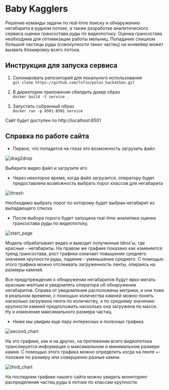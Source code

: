 # Baby Kagglers

Решение команды задачи по real-time поиску и обнаружению негабарита в рудном потоке, а также разработке аналитического сервиса оценки грансостава руды по видеопотоку. Оценка грансостава необходима для оптимизации работы мельниц. Попадание слишком большой частицы руды (совокупности таких частиц) на конвейер может вызвать блокировку всего потока.

## Инструкция для запуска сервиса
1. Склонировать репозиторий для локального использования <br>
```git clone https://github.com/lnfin/polus_hackathon.git```

2. В директории приложения сбилдить докер образ <br>
```docker build -t service .```

3. Запустить собранный образ <br>
```docker run -p 8501:8501 service``` 

Сайт будет доступен по http://localhost:8501

## Справка по работе сайта

* Первое, что попадется на глаза это возможность загрузить файл 

![drag2drop](https://github.com/lnfin/polus_hackathon/blob/main/utils/drag2drop.png)

Выберите видео файл и загрузите его

* Через некоторое время, когда файл загрузится, оператору будет предоставлена возможность выбрать порог классов для негабарита

![thresh](https://github.com/lnfin/polus_hackathon/blob/main/utils/thresh.png)

Необходимо выбрать порог по которому будет выбран негабарит из выпадающего списка

* После выбора порога будет запущена real-time аналитика оценки грансостава руды по видеопотоку.

![start_page](https://github.com/lnfin/polus_hackathon/blob/main/utils/start_page.png)

Модель обрабатывает видео и выводит полученные bbox'ы, где красные - негабариты. На правом же графике показано как изменяется тренд грансостава, рост графика означает повышение среднего значения крупности руды, падение - уменьшение среднего. С помощью этого графика можно отслеивать загруженность ленты, опираясь на размеры камней.

Все предупреждения о обнаружении негабаритов будут ярко мигать красным-желтым и уведомлять оператора об обнаружении негабаритов.
Справа от уведомления расположены метрики, и они тоже в реальном времени, с помощью количества камней можно понять насколько загружена лента по количеству, а по среднему значению крупности камней предположить насколько она загружена по массе. Ну и изменение максимального размера частиц.

* Ниже мы увидим еще пару интересных и полезных графика

![second_chart](https://github.com/lnfin/polus_hackathon/blob/main/utils/second_chart.png)

На это графике, как и на других, на протяжении всего видеопотока транслируется информация о максимальном и минимальном размере камня. С помощью этого графика можно определить когда на ленте +- похожие по размеру или совершенно разные камни.

![third_chart](https://github.com/lnfin/polus_hackathon/blob/main/utils/third_chart.png)

На последнем графике нашего сайта можно увидеть мониторинг распределения частиц руды в потоке по классам крупности.


